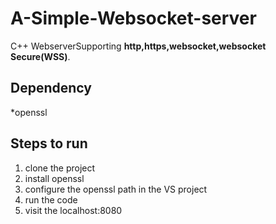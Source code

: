 # A-Simple-Websocket-server
C++ WebserverSupporting **http,https,websocket,websocket Secure(WSS)**.
## Dependency
*openssl
## Steps to run
1. clone the project
2. install openssl 
3. configure the openssl path in the VS project
4. run the code
5. visit the localhost:8080
